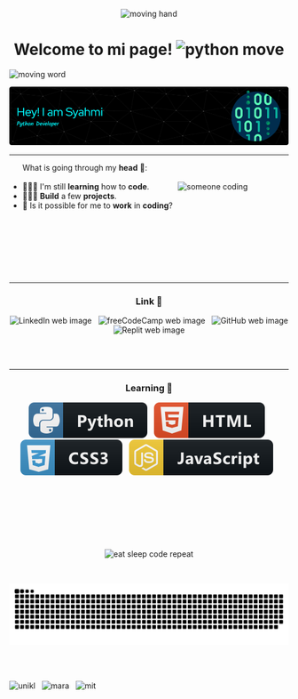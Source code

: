 <p align="center">
  <img width="150" src="https://raw.githubusercontent.com/iampavangandhi/iampavangandhi/master/gifs/Hi.gif" alt="moving hand">
</p>

<h1 align="center">Welcome to mi page! <img width="30" src="https://camo.githubusercontent.com/a3ccfae79c559d3ff0c7ece89882c93bf278d01f0d2a1d908e19497630dca49d/68747470733a2f2f692e67697068792e636f6d2f6d656469612f4c4d7439363338644f38646674416a74636f2f3230302e77656270" alt="python move"></h1>

<p align="none" href="https://git.io/typing-svg">
  <img src="https://readme-typing-svg.herokuapp.com/?lines=Hi+there!;I'm+Syahmi;What+about+yours?" alt="moving word">
</p>

![Header](./github-header-image.png)

---

<ul>What is going through my <b>head</b> 🧠:
   <br /><br />
  <a>
  <img align="right" src="https://raw.githubusercontent.com/abhisheknaiidu/abhisheknaiidu/master/code.gif" width=200 alt="someone coding"/>
  </a>
  <li>🕵🏻‍♂️ I'm still <b>learning</b> how to <b>code</b>.</li>
  <li>👨🏻‍💻 <b>Build</b> a few <b>projects</b>.</li>
  <li>👾 Is it possible for me to <b>work</b> in <b>coding</b>?</li>
</ul>

<br /><br /><br /><br /><br /><br />

---

<h3 align="center">Link 🔗</h3>
<p align="center" href="https://www.linkedin.com/in/szx96" href="https://www.freecodecamp.org/SYAHMI-ROSLEE" href="https://github.com/Syahmiz" href="https://replit.com/@zikryx">
  <img src="https://img.shields.io/badge/linkedin-%230077B5.svg?style=for-the-badge&logo=linkedin&logoColor=white" alt="LinkedIn web image"> &nbsp
  <img src="https://img.shields.io/badge/Freecodecamp-%23123.svg?&style=for-the-badge&logo=freecodecamp&logoColor=green" alt="freeCodeCamp web image"> &nbsp
  <img src="https://img.shields.io/badge/github-%23121011.svg?style=for-the-badge&logo=github&logoColor=white" alt="GitHub web image"> &nbsp
  <img src="https://img.shields.io/badge/Replit-DD1200?style=for-the-badge&logo=Replit&logoColor=white" alt="Replit web image"> &nbsp
</p>

<br /><br />

---

<h3 align="center">Learning 📘</h3>
<p align="center" href="none">
  <img src="https://raw.githubusercontent.com/MikeCodesDotNET/ColoredBadges/master/svg/dev/languages/python.svg" alt="Python image"> &nbsp
  <img src="https://github.com/MikeCodesDotNET/ColoredBadges/raw/master/svg/dev/languages/html.svg" alt="html image"> &nbsp
  <img src="https://github.com/MikeCodesDotNET/ColoredBadges/raw/master/svg/dev/languages/css3.svg" alt="css3 image"> &nbsp
  <img src="https://github.com/MikeCodesDotNET/ColoredBadges/raw/master/svg/dev/languages/js.svg" alt="js image"> &nbsp
</p>

<br /><br /><br /><br /><br /><br />

<p align="center">
  <img width="200" src="https://raw.githubusercontent.com/raghavk16/raghavk16/master/giphy.webp" alt="eat sleep code repeat">
</p>

<br />

<p align="center" href="none">
  <img src="https://raw.githubusercontent.com/Platane/snk/output/github-contribution-grid-snake.svg" alt="snake move">
</p>

<br /><br />

<p align="none" href="https://www.unikl.edu.my/" href="https://www.mara.gov.my/en/index/">
  <img width="30" src="https://upload.wikimedia.org/wikipedia/en/thumb/8/8e/UniKL_seal.svg/1200px-UniKL_seal.svg.png" alt="unikl"> &nbsp
  <img width="30" src="https://upload.wikimedia.org/wikipedia/en/c/c6/Majlis_Amanah_Rakyat_logo.png" alt="mara"> &nbsp
  <img src="https://custom-icon-badges.herokuapp.com/github/license/denvercoder1/custom-icon-badges?logo=repo" alt="mit">
</p>
